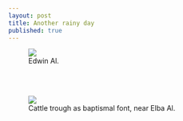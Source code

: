 ```yaml
---
layout: post
title: Another rainy day
published: true
---
```

<figure>
  <img src="https://raw.githubusercontent.com/jkalev/blog/master/images/202101_9145.jpg" />
  <figcaption>Edwin Al.</figcaption>
</figure>
<br></br>
            
<figure>
  <img src="https://raw.githubusercontent.com/jkalev/blog/master/images/20210302_01-2.jpg" />
  <figcaption>Cattle trough as baptismal font, near Elba Al.</figcaption>
</figure>



